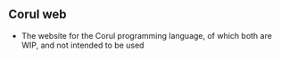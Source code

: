 ## Corul web
- The website for the Corul programming language, of which both are WIP, and not intended to be used